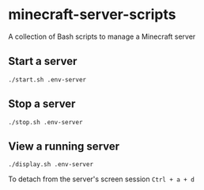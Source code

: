 # minecraft-server-scripts

A collection of Bash scripts to manage a Minecraft server

## Start a server

`./start.sh .env-server`

## Stop a server

`./stop.sh .env-server`

## View a running server

`./display.sh .env-server`

To detach from the server's screen session `Ctrl + a + d`